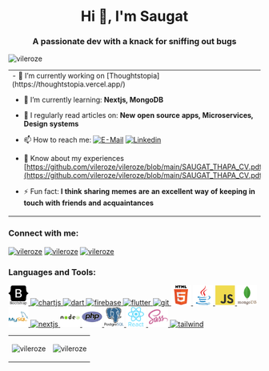 <h1 align="center">Hi 👋, I'm Saugat</h1>
<h3 align="center">A passionate dev with a knack for sniffing out bugs</h3>

<p align="left"> <img src="https://komarev.com/ghpvc/?username=vileroze&label=Profile%20views&color=0e75b6&style=flat" alt="vileroze" /> </p>
<table width="100%"> 
  <tr>
    <td width="70%">
- 🔭 I’m currently working on [Thoughtstopia](https://thoughtstopia.vercel.app/)
  
- 🌱 I’m currently learning:  **Nextjs, MongoDB**

- 📝 I regularly read articles on:  **New open source apps, Microservices, Design systems**

- 📫 How to reach me:  [![E-Mail](https://img.shields.io/badge/email-reveal-2a8?style=flat-square&logo=gmail&logoColor=white)](https://mailhide.io/e/N77A7EBh) [![Linkedin](https://img.shields.io/badge/linked-in-369?style=flat-square&logo=linkedin&logoColor=white&color=blue)](https://www.linkedin.com/in/saugat-thapa-a3a92913a/)

- 📄 Know about my experiences [https://github.com/vileroze/vileroze/blob/main/SAUGAT_THAPA_CV.pdf](https://github.com/vileroze/vileroze/blob/main/SAUGAT_THAPA_CV.pdf)

- ⚡ Fun fact:  **I think sharing memes are an excellent way of keeping in touch with friends and acquaintances** 
    
  </td>
  <td width="30%">
        
   [![spotify-github-profile](https://spotify-github-profile.vercel.app/api/view?uid=31jq6wkxkbrlzhzj4vld2lzrks7a&cover_image=true&theme=default&show_offline=false&background_color=0e0c0c&interchange=false&bar_color_cover=true)](https://open.spotify.com/user/31jq6wkxkbrlzhzj4vld2lzrks7a?si=05c225de32f64f5e&nd=1)
  
    </td>
  </tr>
</table>


<h3 align="left">Connect with me:</h3>
<p align="left">
<a href="https://codepen.io/vileroze" target="blank"><img align="center" src="https://raw.githubusercontent.com/rahuldkjain/github-profile-readme-generator/master/src/images/icons/Social/codepen.svg" alt="vileroze" height="30" width="40" /></a>
<a href="https://dev.to/vileroze" target="blank"><img align="center" src="https://raw.githubusercontent.com/rahuldkjain/github-profile-readme-generator/master/src/images/icons/Social/devto.svg" alt="vileroze" height="30" width="40" /></a>
<a href="https://www.leetcode.com/vileroze" target="blank"><img align="center" src="https://raw.githubusercontent.com/rahuldkjain/github-profile-readme-generator/master/src/images/icons/Social/leet-code.svg" alt="vileroze" height="30" width="40" /></a>
</p>

<h3 align="left">Languages and Tools:</h3>
<p align="left"> <a href="https://getbootstrap.com" target="_blank" rel="noreferrer"> <img src="https://raw.githubusercontent.com/devicons/devicon/master/icons/bootstrap/bootstrap-plain-wordmark.svg" alt="bootstrap" width="40" height="40"/> </a> <a href="https://www.chartjs.org" target="_blank" rel="noreferrer"> <img src="https://www.chartjs.org/media/logo-title.svg" alt="chartjs" width="40" height="40"/> </a> <a href="https://dart.dev" target="_blank" rel="noreferrer"> <img src="https://www.vectorlogo.zone/logos/dartlang/dartlang-icon.svg" alt="dart" width="40" height="40"/> </a> <a href="https://firebase.google.com/" target="_blank" rel="noreferrer"> <img src="https://www.vectorlogo.zone/logos/firebase/firebase-icon.svg" alt="firebase" width="40" height="40"/> </a> <a href="https://flutter.dev" target="_blank" rel="noreferrer"> <img src="https://www.vectorlogo.zone/logos/flutterio/flutterio-icon.svg" alt="flutter" width="40" height="40"/> </a> <a href="https://git-scm.com/" target="_blank" rel="noreferrer"> <img src="https://www.vectorlogo.zone/logos/git-scm/git-scm-icon.svg" alt="git" width="40" height="40"/> </a> <a href="https://www.w3.org/html/" target="_blank" rel="noreferrer"> <img src="https://raw.githubusercontent.com/devicons/devicon/master/icons/html5/html5-original-wordmark.svg" alt="html5" width="40" height="40"/> </a> <a href="https://www.java.com" target="_blank" rel="noreferrer"> <img src="https://raw.githubusercontent.com/devicons/devicon/master/icons/java/java-original.svg" alt="java" width="40" height="40"/> </a> <a href="https://developer.mozilla.org/en-US/docs/Web/JavaScript" target="_blank" rel="noreferrer"> <img src="https://raw.githubusercontent.com/devicons/devicon/master/icons/javascript/javascript-original.svg" alt="javascript" width="40" height="40"/> </a> <a href="https://www.mongodb.com/" target="_blank" rel="noreferrer"> <img src="https://raw.githubusercontent.com/devicons/devicon/master/icons/mongodb/mongodb-original-wordmark.svg" alt="mongodb" width="40" height="40"/> </a> <a href="https://www.mysql.com/" target="_blank" rel="noreferrer"> <img src="https://raw.githubusercontent.com/devicons/devicon/master/icons/mysql/mysql-original-wordmark.svg" alt="mysql" width="40" height="40"/> </a> <a href="https://nextjs.org/" target="_blank" rel="noreferrer"> <img src="https://cdn.worldvectorlogo.com/logos/nextjs-2.svg" alt="nextjs" width="40" height="40"/> </a> <a href="https://nodejs.org" target="_blank" rel="noreferrer"> <img src="https://raw.githubusercontent.com/devicons/devicon/master/icons/nodejs/nodejs-original-wordmark.svg" alt="nodejs" width="40" height="40"/> </a> <a href="https://www.php.net" target="_blank" rel="noreferrer"> <img src="https://raw.githubusercontent.com/devicons/devicon/master/icons/php/php-original.svg" alt="php" width="40" height="40"/> </a> <a href="https://www.postgresql.org" target="_blank" rel="noreferrer"> <img src="https://raw.githubusercontent.com/devicons/devicon/master/icons/postgresql/postgresql-original-wordmark.svg" alt="postgresql" width="40" height="40"/> </a> <a href="https://reactjs.org/" target="_blank" rel="noreferrer"> <img src="https://raw.githubusercontent.com/devicons/devicon/master/icons/react/react-original-wordmark.svg" alt="react" width="40" height="40"/> </a> <a href="https://sass-lang.com" target="_blank" rel="noreferrer"> <img src="https://raw.githubusercontent.com/devicons/devicon/master/icons/sass/sass-original.svg" alt="sass" width="40" height="40"/> </a> <a href="https://tailwindcss.com/" target="_blank" rel="noreferrer"> <img src="https://www.vectorlogo.zone/logos/tailwindcss/tailwindcss-icon.svg" alt="tailwind" width="40" height="40"/> </a> </p>

<table>
  <tr>
    <td>
      <p><img align="center" src="https://github-readme-stats.vercel.app/api?username=vileroze&show_icons=true&locale=en" alt="vileroze" /></p>
    </td>
    <td>
      <p><img align="center" src="https://github-readme-streak-stats.herokuapp.com/?user=vileroze&" alt="vileroze" /></p>
    </td>
  </tr>
</table>




